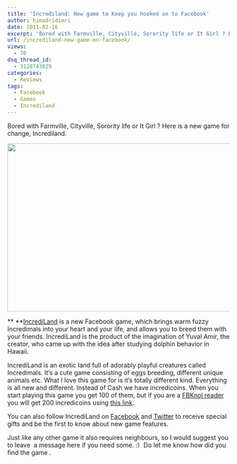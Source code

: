 ```yaml
---
title: 'Incrediland: New game to Keep you hooked on to Facebook'
author: himadridimri
date: 2011-02-16
excerpt: 'Bored with Farmville, Cityville, Sorority life or It Girl ? Here is a new game for change- Incrediland.'
url: /incrediland-new-game-on-facebook/
views:
  - 70
dsq_thread_id:
  - 3128743029
categories:
  - Reviews
tags:
  - Facebook
  - Games
  - Incrediland
---
```

Bored with Farmville, Cityville, Sorority life or It Girl ? Here is a new game for change, Incrediland.

[<img class="alignnone size-full wp-image-5766" src="http://cdn.devilsworkshop.org/files/2011/02/Incrediland.jpg" alt="" width="531" height="381" />][1]

** **<a href="http://apps.facebook.com/incrediland/?cid=11000&uia=eui&kt_type=partner&kt_st1=press_release&kt_st2=pr-01&kt_st3=general" onclick="_gaq.push(['_trackEvent', 'outbound-article', 'http://apps.facebook.com/incrediland/?cid=11000&uia=eui&kt_type=partner&kt_st1=press_release&kt_st2=pr-01&kt_st3=general', 'IncrediLand']);" >IncrediLand</a> is a new Facebook game, which brings warm fuzzy Incredimals into your heart and your life, and allows you to breed them with your friends. IncrediLand is the product of the imagination of Yuval Amir, the creator, who came up with the idea after studying dolphin behavior in Hawaii.

IncrediLand is an exotic land full of adorably playful creatures called Incredimals. It&#8217;s a cute game consisting of eggs breeding, different unique animals etc. What I love this game for is it&#8217;s totally different kind. Everything is all new and different. Instead of Cash we have incredicoins. When you start playing this game you get 100 of them, but if you are a <a href="http://fbknol.com/" onclick="_gaq.push(['_trackEvent', 'outbound-article', 'http://fbknol.com/', 'FBKnol reader']);" >FBKnol reader</a> you will get 200 incredicoins using <a href="http://bit.ly/gOAB9P." onclick="_gaq.push(['_trackEvent','download','http://bit.ly/gOAB9P.']);" >this link</a>.

You can also follow IncrediLand on <a href="http://www.facebook.com/Incredimals" onclick="_gaq.push(['_trackEvent', 'outbound-article', 'http://www.facebook.com/Incredimals', 'Facebook']);" >Facebook</a> and <a href="http://twitter.com/incrediland" onclick="_gaq.push(['_trackEvent', 'outbound-article', 'http://twitter.com/incrediland', 'Twitter']);" >Twitter</a> to receive special gifts and be the first to know about new game features.

Just like any other game it also requires neighbours, so I would suggest you to leave  a message here if you need some. <img src="http://devilsworkshop.org/wp-includes/images/smilies/simple-smile.png" alt=":)" class="wp-smiley" style="height: 1em; max-height: 1em;" /> Do let me know how did you find the game .

 [1]: http://cdn.devilsworkshop.org/files/2011/02/Incrediland.jpg
